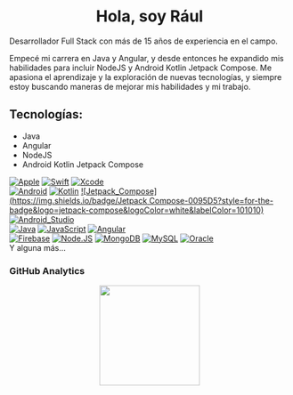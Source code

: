 <div align="center">
<h1 align="center">Hola, soy Rául</h1>
</div>

Desarrollador Full Stack con más de 15 años de experiencia en el campo. 

Empecé mi carrera en Java y Angular, y desde entonces he expandido mis habilidades para incluir NodeJS y Android Kotlin Jetpack Compose. Me apasiona el aprendizaje y la exploración de nuevas tecnologías, y siempre estoy buscando maneras de mejorar mis habilidades y mi trabajo.

## Tecnologías:

- Java
- Angular
- NodeJS
- Android Kotlin Jetpack Compose

[![Apple](https://img.shields.io/badge/iOS-999999?style=for-the-badge&logo=apple&logoColor=white&labelColor=101010)]()
[![Swift](https://img.shields.io/badge/Swift-FA7343?style=for-the-badge&logo=swift&logoColor=white&labelColor=101010)]()
[![Xcode](https://img.shields.io/badge/Xcode-1575F9?style=for-the-badge&logo=xcode&logoColor=white&labelColor=101010)]()
</br>
[![Android](https://img.shields.io/badge/Android-3DDC84?style=for-the-badge&logo=android&logoColor=white&labelColor=101010)]()
[![Kotlin](https://img.shields.io/badge/Kotlin-0095D5?style=for-the-badge&logo=kotlin&logoColor=white&labelColor=101010)]()
[![Jetpack_Compose](https://img.shields.io/badge/Jetpack Compose-0095D5?style=for-the-badge&logo=jetpack-compose&logoColor=white&labelColor=101010)]()
[![Android_Studio](https://img.shields.io/badge/Android_Studio-3DDC84?style=for-the-badge&logo=android-studio&logoColor=white&labelColor=101010)]()
</br>
[![Java](https://img.shields.io/badge/Java-007396?style=for-the-badge&logo=java&logoColor=white&labelColor=101010)]()
[![JavaScript](https://img.shields.io/badge/JavaScript-F7DF1E?style=for-the-badge&logo=javascript&logoColor=white&labelColor=101010)]()
[![Angular](https://img.shields.io/badge/Angular-232F3E?style=for-the-badge&logo=angular&logoColor=white&labelColor=101010)]()
</br>
[![Firebase](https://img.shields.io/badge/Firebase-FFCA28?style=for-the-badge&logo=firebase&logoColor=white&labelColor=101010)]()
[![Node.JS](https://img.shields.io/badge/Node.JS-339933?style=for-the-badge&logo=node.js&logoColor=white&labelColor=101010)]()
[![MongoDB](https://img.shields.io/badge/MongoDB-47A248?style=for-the-badge&logo=mongodb&logoColor=white&labelColor=101010)]()
[![MySQL](https://img.shields.io/badge/MySQL-4479A1?style=for-the-badge&logo=mysql&logoColor=white&labelColor=101010)]()
[![Oracle](https://img.shields.io/badge/Oracle-4285F4?style=for-the-badge&logo=oracle&logoColor=white&labelColor=101010)]()
</br>
Y alguna más...

### GitHub Analytics

<p align="center">
<a href="https://github.com/ArisGuimera">
  <img height="180em" src="https://github-readme-stats-eight-theta.vercel.app/api?username=rulsoftdev&show_icons=true&theme=algolia&include_all_commits=true&count_private=true"/>
  <!--img height="180em" src="https://github-readme-stats-eight-theta.vercel.app/api/top-langs/?username=rulsoftdev&layout=compact&langs_count=8&theme=algolia"/-->
</a>
</p>
